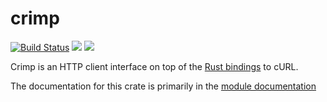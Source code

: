 crimp
=====

[![Build Status](https://travis-ci.org/tazjin/crimp.svg?branch=master)](https://travis-ci.org/tazjin/crimp)
[![](https://img.shields.io/crates/v/crimp.svg)](https://crates.io/crates/crimp)
[![](https://docs.rs/crimp/badge.svg)](https://docs.rs/crimp)

Crimp is an HTTP client interface on top of the [Rust bindings][] to
cURL.

The documentation for this crate is primarily in the [module
documentation][]

[Rust bindings]: https://docs.rs/curl
[module documentation]: https://docs.rs/crimp
